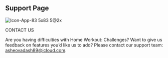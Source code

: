 ## Support Page

![Icon-App-83 5x83 5@2x](https://user-images.githubusercontent.com/111689459/185808541-9a1de4cd-571c-4fd3-9e55-11e212f44849.png)

CONTACT US

Are you having difficulties with Home Workout: Challenges? Want to give us feedback on features you’d like us to add? Please contact our support team: [asheovadash89@icloud.com](mailto:asheovadash89@icloud.com).
